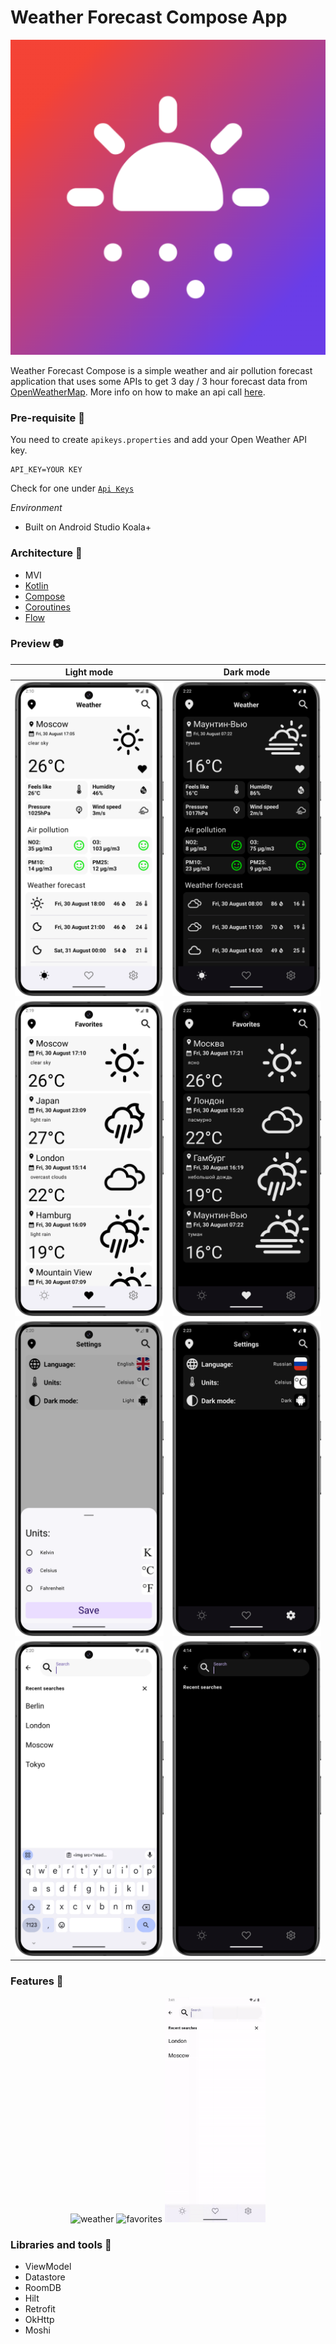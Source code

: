 # Weather Forecast Compose App

<img src="screenshots/app_icon.png"  alt="app icon"/>

Weather Forecast Compose is a simple weather and air pollution forecast application that uses some
APIs to get 3 day / 3 hour forecast data from [OpenWeatherMap](https://openweathermap.org/api).
More info on how to make an api call [here](https://openweathermap.org/api/one-call-3#multi).

### Pre-requisite 📝

You need to create `apikeys.properties` and add your Open Weather API key.

```properties
API_KEY=YOUR KEY
```

Check for one under  [`Api Keys`](https://home.openweathermap.org/api_keys)

*Environment*

- Built on Android Studio Koala+

### Architecture 📐

* MVI
* [Kotlin](https://kotlinlang.org/)
* [Compose](https://developer.android.com/compose)
* [Coroutines](https://github.com/Kotlin/kotlinx.coroutines)
* [Flow](https://kotlinlang.org/docs/flow.html)

### Preview 📷

|                                 Light mode                                  |                                Dark mode                                 |
|:---------------------------------------------------------------------------:|:------------------------------------------------------------------------:|
|   ![Weather Light](screenshots/Screenshot_weather_light.png "Home Light")   |   ![Weather Dark](screenshots/Screenshot_weather_dark.png "Home Dark")   |
| ![Favorites Light](screenshots/Screenshot_favorites_light.png "Home Light") | ![Favorites Dark](screenshots/Screenshot_favorites_dark.png "Home Dark") |
|  ![Settings Light](screenshots/Screenshot_settings_light.png "Home Light")  |  ![Settings Dark](screenshots/Screenshot_settings_dark.png "Home Dark")  |
|    ![Search Light](screenshots/Screenshot_search_light.png "Home Light")    |    ![Search Dark](screenshots/Screenshot_search_dark.png "Home Dark")    |

### Features 📱

<p align="center">
<img src="screenshots/Screen_recording_weather.gif" width="32%" alt="weather"/>
<img src="screenshots/Screen_recording_settings.gif" width="32%" alt="favorites"/>
<img src="screenshots/Screen_recording_search_errors.gif" width="32%" alt="settings"/>
</p>

### Libraries and tools 🔨

* ViewModel
* Datastore
* RoomDB
* Hilt
* Retrofit
* OkHttp
* Moshi